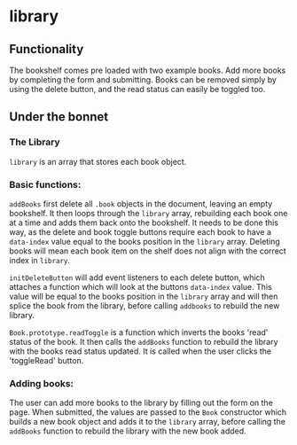 # library

## Functionality

The bookshelf comes pre loaded with two example books. Add more books by completing the form and submitting. Books can be removed simply by using the delete button, and the read status can easily be toggled too.

## Under the bonnet
### The Library
`library` is an array that stores each book object.

### Basic functions:
`addBooks` first delete all `.book` objects in the document, leaving an empty bookshelf. It then loops through the `library` array, rebuilding each book one at a time and adds them back onto the bookshelf. It needs to be done this way, as the delete and book toggle buttons require each book to have a `data-index` value equal to the books position in the `library` array. Deleting books will mean each book item on the shelf does not align with the correct index in `library`.

`initDeleteButton` will add event listeners to each delete button, which attaches a function which will look at the buttons `data-index` value. This value will be equal to the books position in the `library` array and will then splice the book from the library, before calling `addbooks` to rebuild the new library.

`Book.prototype.readToggle` is a function which inverts the books 'read' status of the book. It then calls the `addBooks` function to rebuild the library with the books read status updated. It is called when the user clicks the 'toggleRead' button.

### Adding books:
The user can add more books to the library by filling out the form on the page. When submitted, the values are passed to the `Book` constructor which builds a new book object and adds it to the `library` array, before calling the `addBooks` function to rebuild the library with the new book added.
